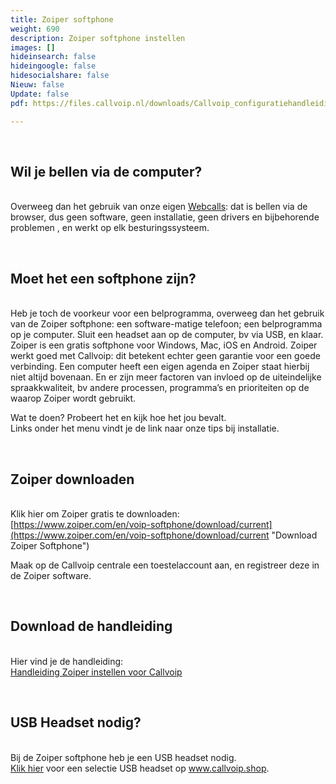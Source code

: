```yaml
---
title: Zoiper softphone
weight: 690
description: Zoiper softphone instellen
images: []
hideinsearch: false
hideingoogle: false
hidesocialshare: false
Nieuw: false
Update: false
pdf: https://files.callvoip.nl/downloads/Callvoip_configuratiehandleiding_Zoiper-Softphone.pdf

---
```

<br><h2>Wil je bellen via de computer?</h2>  
Overweeg dan het gebruik van onze eigen [Webcalls](https://www.callvoip.nl/webcalls): dat is bellen via de browser, dus geen software, geen installatie, geen drivers en bijbehorende problemen , en werkt op elk besturingssysteem.

<br><h2>Moet het een softphone zijn?</h2>  
Heb je toch de voorkeur voor een belprogramma, overweeg dan het gebruik van de Zoiper softphone: een software-matige telefoon; een belprogramma op je computer. Sluit een headset aan op de computer, bv via USB, en klaar. Zoiper is een gratis softphone voor Windows, Mac, iOS en Android. Zoiper werkt goed met Callvoip: dit betekent echter geen garantie voor een goede verbinding. Een computer heeft een eigen agenda en Zoiper staat hierbij niet altijd bovenaan. En er zijn meer factoren van invloed op de uiteindelijke spraakkwaliteit, bv andere processen, programma’s en prioriteiten op de waarop Zoiper wordt gebruikt.

Wat te doen? Probeert het en kijk hoe het jou bevalt.  
Links onder het menu vindt je de link naar onze tips bij installatie.

<br><h2>Zoiper downloaden</h2>  
Klik hier om Zoiper gratis te downloaden:  
[https://www.zoiper.com/en/voip-softphone/download/current](https://www.zoiper.com/en/voip-softphone/download/current "Download Zoiper Softphone")

Maak op de Callvoip centrale een toestelaccount aan, en registreer deze in de Zoiper software.

<br><h2>Download de handleiding</h2>  
Hier vind je de handleiding:  
[Handleiding Zoiper instellen voor Callvoip](https://files.callvoip.nl/downloads/Callvoip_configuratiehandleiding_Zoiper-Softphone.pdf "Zoiper-handleiding")

<br><h2>USB Headset nodig?</h2>  
Bij de Zoiper softphone heb je een USB headset nodig.  
[Klik hier](https://callvoip.shop/150-headset "Callvoip.shop") voor een selectie USB headset op www.callvoip.shop.
